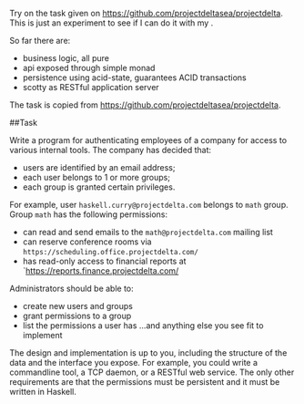 Try on the task given on https://github.com/projectdeltasea/projectdelta. This is just an experiment to see if I can do it with my .

So far there are:
  - business logic, all pure
  - api exposed through simple monad
  - persistence using acid-state, guarantees ACID transactions
  - scotty as RESTful application server

The task is copied from https://github.com/projectdeltasea/projectdelta.

##Task

Write a program for authenticating employees of a company for access to various internal tools. The company has decided that:
- users are identified by an email address;
- each user belongs to 1 or more groups;
- each group is granted certain privileges.

For example, user `haskell.curry@projectdelta.com` belongs to `math` group. Group `math` has the following permissions:

- can read and send emails to the `math@projectdelta.com` mailing list
- can reserve conference rooms via `https://scheduling.office.projectdelta.com/`
- has read-only access to financial reports at `https://reports.finance.projectdelta.com/

Administrators should be able to:

- create new users and groups
- grant permissions to a group
- list the permissions a user has
...and anything else you see fit to implement

The design and implementation is up to you, including the structure of the data and the interface you expose. For example, you could write a commandline tool, a TCP daemon, or a RESTful web service. The only other requirements are that the permissions must be persistent and it must be written in Haskell.

